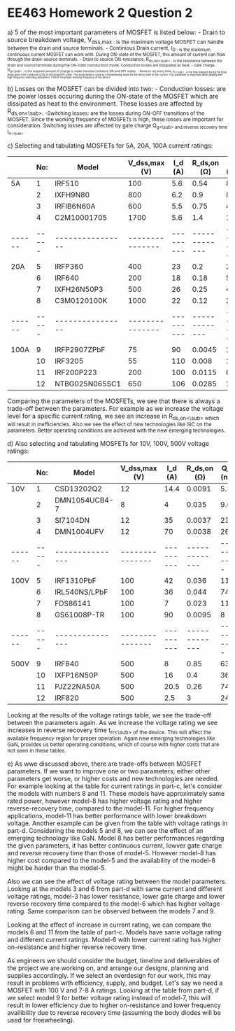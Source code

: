 # EE463 Homework 2 Question 2

a) 5 of the most important parameters of MOSFET is listed below:
    - Drain to source breakdown voltage, V<sub>dss,max : is the maximum voltage MOSFET can handle between the drain and source terminals.
    - Continious Drain current, I<sub>D : is the maximum continuous current MOSFET can work with. During ON-state of the MOSFET, this amount of current can flow through the drain-source terminals.
    - Drain to source ON-resistance, R<sub>ds,on<\sub> : is the resistance between the drain and source terminals during the ON-state (conduction) mode. Conduction losses are dissipated as heat.
    - Gate charge, Q<sub>g<\sub> : is the required amount of charge to make transition between ON and OFF states.
    - Reverse-recovery time, t<sub>rr<\sub> : is the time elapsed during the body diode goes from conduction(ON) to blocking(OFF) state. This body diode is used as a freewheeling diode for the return path of the current. This parameter is important when dealing with high frequency switching operations. It limits the proper working frequency of the device.

b) Losses on the MOSFET can be divided into two:
    - Conduction losses: are the power losses occuring during the ON-state of the MOSFET which are dissipated as heat to the environment. These losses are affected by R<sub>ds,on<\sub>.
    -Switching losses: are the losses during ON-OFF transitions of the MOSFET. Since the working frequency of MOSFETs is high, these losses are important for consideration. Switching losses are affected by gate charge Q<sub>g<\sub> and reverse recovery time t<sub>rr<\sub>

c) Selecting and tabulating MOSFETs for 5A, 20A, 100A current ratings:

|      | No: | Model          | V_dss,max (V) | I_d (A) | R_ds,on (Ω) | Q_g (nC) | t_rr (ns) | Technology |
|------|-----|----------------|---------------|---------|-------------|----------|-----------|------------|
| 5A   | 1   | IRF510         | 100           | 5.6     | 0.54        | 8.3      | 100       | Si         |
|      | 2   | IXFH9N80       | 800           | 6.2     | 0.9         | 85       | 250       | Si         |
|      | 3   | IRFIB6N60A     | 600           | 5.5     | 0.75        | 49       | 530       | Si         |
|      | 4   | C2M10001705    | 1700          | 5.6     | 1.4         | 13       | 15        | SiC        |
|------|-----|----------------|---------------|---------|-------------|----------|-----------|------------|
| 20A  | 5   | IRFP360        | 400           | 23      | 0.2         | 210      | 420       | Si         |
|      | 6   | IRF640         | 200           | 18      | 0.18        | 55       | 240       | Si         |
|      | 7   | IXFH26N50P3    | 500           | 26      | 0.25        | 42       | 250       | Si         |
|      | 8   | C3M0120100K    | 1000          | 22      | 0.12        | 21.5     | 17        | SiC        |
|------|-----|----------------|---------------|---------|-------------|----------|-----------|------------|
| 100A | 9   | IRFP2907ZPbF   | 75            | 90      | 0.0045      | 180      | 41        | Si         |
|      | 10  | IRF3205        | 55            | 110     | 0.008       | 146      | 69        | Si         |
|      | 11  | IRF200P223     | 200           | 100     | 0.0115      | 68       | 105       | Si         |
|      | 12  | NTBG025N065SC1 | 650           | 106     | 0.0285      | 164      | 25        | SiC        |

Comparing the parameters of the MOSFETs, we see that there is always a trade-off between the parameters. For example as we increase the voltage level for a specific current rating, we see an increase in R<sub>ds,on<\sub> which will result in inefficiencies. Also we see the effect of new technologies like SiC on the parameters. Better operating conditions are achieved with the new emerging technologies.

d) Also selecting and tabulating MOSFETs for 10V, 100V, 500V voltage ratings:

|      | No: | Model         | V_dss,max (V) | I_d (A) | R_ds,on (Ω) | Q_g (nC) | t_rr (ns) | Technology |
|------|-----|---------------|---------------|---------|-------------|----------|-----------|------------|
| 10V  | 1   | CSD13202Q2    | 12            | 14.4    | 0.0091      | 5.1      | 28        | Si         |
|      | 2   | DMN1054UCB4-7 | 8             | 4       | 0.035       | 9.6      | 14        | Si         |
|      | 3   | SI7104DN      | 12            | 35      | 0.0037      | 23       | 80        | Si         |
|      | 4   | DMN1004UFV    | 12            | 70      | 0.0038      | 26       | 24.3      | Sİ         |
|------|-----|---------------|---------------|---------|-------------|----------|-----------|------------|
| 100V | 5   | IRF1310PbF    | 100           | 42      | 0.036       | 110      | 180       | Si         |
|      | 6   | IRL540NS/LPbF | 100           | 36      | 0.044       | 74       | 190       | Si         |
|      | 7   | FDS86141      | 100           | 7       | 0.023       | 11.8     | 69        | Si         |
|      | 8   | GS61008P-TR   | 100           | 90      | 0.0095      | 8        |           | GaN        |
|------|-----|---------------|---------------|---------|-------------|----------|-----------|------------|
| 500V | 9   | IRF840        | 500           | 8       | 0.85        | 63       | 460       | Si         |
|      | 10  | IXFP16N50P    | 500           | 16      | 0.4         | 36       | 200       | Si         |
|      | 11  | PJZ22NA50A    | 500           | 20.5    | 0.26        | 74       | 424       | Si         |
|      | 12  | IRF820        | 500           | 2.5     | 3           | 24       | 520       | Si         |

Looking at the results of the voltage ratings table, we see the trade-off between the parameters again. As we increase the voltage rating we see increases in reverse recovery time t<sub>rr<\sub> of the device. This will affect the available frequency region for proper operation. Again new emerging technologies like GaN, provides us better operating conditions, which of course with higher costs that are not seen in these tables.

e) As wwe discussed above, there are trade-offs between MOSFET parameters. If we want to improve one or two parameters; either other parameters get worse, or higher costs and new technologies are needed. For example looking at the table for current ratings in part-c, let's consider the models with numbers 8 and 11. These models have approximately same rated power, however model-8 has higher voltage rating and higher reverse-recovery time, compared to the model-11. For higher frequency applications, model-11 has better performance with lower breakdown voltage. Another example can be given from the table with voltage ratings in part-d. Considering the models 5 and 8, we can see the effect of an emerging technology like GaN. Model 8 has better performances regarding the given parameters, it has better continuous current, lowver gate charge and reverse recovery time than those of model-5. However model-8 has higher cost compared to the model-5 and the availability of the model-8 might be harder than the model-5.

Also we can see the effect of voltage rating between the model parameters. Looking at the models 3 and 6 from part-d with same current and different voltage ratings, model-3 has lower resistance, lower gate charge and lower reverse recovery time compared to the model-6 which has higher voltage rating. Same comparison can be observed between the models 7 and 9.

Looking at the effect of increase in current rating, we can compare the models 6 and 11 from the table of part-c. Models have same voltage rating and different current ratings. Model-6 with lower current rating has higher on-resistance and higher reverse recovery time. 

As engineers we should consider the budget, timeline and deliverables of the project we are working on, and arrange our designs, planning and supplies accordingly. If we select an overdesign for our work, this may result in problems with efficiency, supply, and budget. Let's say we need a MOSFET with 100 V and 7-8 A ratings. Looking at the table from part-d, if we select model 9 for better voltage rating instead of model-7, this will result in lower efficiency due to higher on-resistance and lower frequency availibility due to reverse recovery time (assuming the body diodes will be used for freewheeling).
